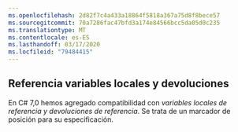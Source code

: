 ```yaml
---
ms.openlocfilehash: 2d82f7c4a433a18864f5818a367a75d8f8bece57
ms.sourcegitcommit: 70a7286fac47bfd3a174e84566bcc5da05d0c235
ms.translationtype: MT
ms.contentlocale: es-ES
ms.lasthandoff: 03/17/2020
ms.locfileid: "79484415"
---
```

## <a name="ref-locals-and-returns"></a>Referencia variables locales y devoluciones

En C# 7,0 hemos agregado compatibilidad con *variables locales de referencia y devoluciones de referencia*.  Se trata de un marcador de posición para su especificación.
